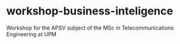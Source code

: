 # workshop-business-inteligence
Workshop for the APSV subject of the MSc in Telecommunications Engineering at UPM
